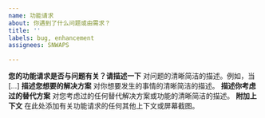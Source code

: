```yaml
---
name: 功能请求
about: 你遇到了什么问题或由需求？
title: ''
labels: bug, enhancement
assignees: SNWAPS

---
```


**您的功能请求是否与问题有关？请描述一下**
对问题的清晰简洁的描述。例如，当[…]
**描述您想要的解决方案**
对你想要发生的事情的清晰简洁的描述。
**描述你考虑过的替代方案**
对您考虑过的任何替代解决方案或功能的清晰简洁的描述。
**附加上下文**
在此处添加有关功能请求的任何其他上下文或屏幕截图。
